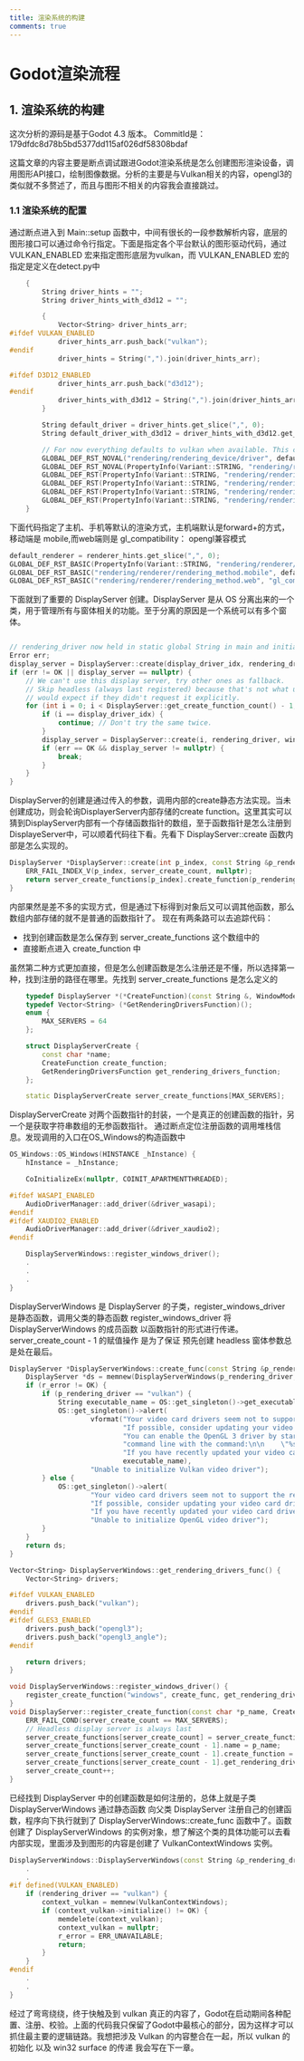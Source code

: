 ```yaml
---
title: 渲染系统的构建
comments: true
---
```


# Godot渲染流程

## 1. 渲染系统的构建
这次分析的源码是基于Godot 4.3 版本。 CommitId是： 179dfdc8d78b5bd5377dd115af026df58308bdaf

这篇文章的内容主要是断点调试跟进Godot渲染系统是怎么创建图形渲染设备，调用图形API接口，绘制图像数据。分析的主要是与Vulkan相关的内容，opengl3的类似就不多赘述了，而且与图形不相关的内容我会直接跳过。

### 1.1 渲染系统的配置 
通过断点进入到 Main::setup 函数中，中间有很长的一段参数解析内容，底层的图形接口可以通过命令行指定。下面是指定各个平台默认的图形驱动代码，通过 VULKAN_ENABLED 宏来指定图形底层为vulkan，而 VULKAN_ENABLED 宏的指定是定义在detect.py中
``` cpp
	{
		String driver_hints = "";
		String driver_hints_with_d3d12 = "";

		{
			Vector<String> driver_hints_arr;
#ifdef VULKAN_ENABLED
			driver_hints_arr.push_back("vulkan");
#endif
			driver_hints = String(",").join(driver_hints_arr);

#ifdef D3D12_ENABLED
			driver_hints_arr.push_back("d3d12");
#endif
			driver_hints_with_d3d12 = String(",").join(driver_hints_arr);
		}

		String default_driver = driver_hints.get_slice(",", 0);
		String default_driver_with_d3d12 = driver_hints_with_d3d12.get_slice(",", 0);

		// For now everything defaults to vulkan when available. This can change in future updates.
		GLOBAL_DEF_RST_NOVAL("rendering/rendering_device/driver", default_driver);
		GLOBAL_DEF_RST_NOVAL(PropertyInfo(Variant::STRING, "rendering/rendering_device/driver.windows", PROPERTY_HINT_ENUM, driver_hints_with_d3d12), default_driver_with_d3d12);
		GLOBAL_DEF_RST(PropertyInfo(Variant::STRING, "rendering/rendering_device/driver.linuxbsd", PROPERTY_HINT_ENUM, driver_hints), default_driver);
		GLOBAL_DEF_RST(PropertyInfo(Variant::STRING, "rendering/rendering_device/driver.android", PROPERTY_HINT_ENUM, driver_hints), default_driver);
		GLOBAL_DEF_RST(PropertyInfo(Variant::STRING, "rendering/rendering_device/driver.ios", PROPERTY_HINT_ENUM, driver_hints), default_driver);
		GLOBAL_DEF_RST(PropertyInfo(Variant::STRING, "rendering/rendering_device/driver.macos", PROPERTY_HINT_ENUM, driver_hints), default_driver);
	}
```

下面代码指定了主机、手机等默认的渲染方式，主机端默认是forward+的方式，移动端是 mobile,而web端则是 gl_compatibility： opengl兼容模式
``` cpp
default_renderer = renderer_hints.get_slice(",", 0);
GLOBAL_DEF_RST_BASIC(PropertyInfo(Variant::STRING, "rendering/renderer/rendering_method", PROPERTY_HINT_ENUM, renderer_hints), default_renderer);
GLOBAL_DEF_RST_BASIC("rendering/renderer/rendering_method.mobile", default_renderer_mobile);
GLOBAL_DEF_RST_BASIC("rendering/renderer/rendering_method.web", "gl_compatibility"); // This is a bit of a hack until we have WebGPU support.
```
下面就到了重要的 DisplayServer 创建。DisplayServer 是从 OS 分离出来的一个类，用于管理所有与窗体相关的功能。至于分离的原因是一个系统可以有多个窗体。
``` cpp

// rendering_driver now held in static global String in main and initialized in setup()
Error err;
display_server = DisplayServer::create(display_driver_idx, rendering_driver, window_mode, window_vsync_mode, window_flags, window_position, window_size, init_screen, err);
if (err != OK || display_server == nullptr) {
	// We can't use this display server, try other ones as fallback.
	// Skip headless (always last registered) because that's not what users
	// would expect if they didn't request it explicitly.
	for (int i = 0; i < DisplayServer::get_create_function_count() - 1; i++) {
		if (i == display_driver_idx) {
			continue; // Don't try the same twice.
		}
		display_server = DisplayServer::create(i, rendering_driver, window_mode, window_vsync_mode, window_flags, window_position, window_size, init_screen, err);
		if (err == OK && display_server != nullptr) {
			break;
		}
	}
}
```
DisplayServer的创建是通过传入的参数，调用内部的create静态方法实现。当未创建成功，则会轮询DisplayerServer内部存储的create function。这里其实可以猜到DisplayServer内部有一个存储函数指针的数组，至于函数指针是怎么注册到DisplayeServer中，可以顺着代码往下看。先看下 DisplayServer::create 函数内部是怎么实现的。
``` cpp
DisplayServer *DisplayServer::create(int p_index, const String &p_rendering_driver, WindowMode p_mode, VSyncMode p_vsync_mode, uint32_t p_flags, const Vector2i *p_position, const Vector2i &p_resolution, int p_screen, Error &r_error) {
	ERR_FAIL_INDEX_V(p_index, server_create_count, nullptr);
	return server_create_functions[p_index].create_function(p_rendering_driver, p_mode, p_vsync_mode, p_flags, p_position, p_resolution, p_screen, r_error);
}
```
内部果然是差不多的实现方式，但是通过下标得到对象后又可以调其他函数，那么数组内部存储的就不是普通的函数指针了。
现在有两条路可以去追踪代码：
- 找到创建函数是怎么保存到 server_create_functions 这个数组中的
- 直接断点进入 create_function 中

虽然第二种方式更加直接，但是怎么创建函数是怎么注册还是不懂，所以选择第一种，找到注册的路径在哪里。先找到 server_create_functions 是怎么定义的
``` cpp
	typedef DisplayServer *(*CreateFunction)(const String &, WindowMode, VSyncMode, uint32_t, const Point2i *, const Size2i &, int p_screen, Error &r_error);
	typedef Vector<String> (*GetRenderingDriversFunction)();
	enum {
		MAX_SERVERS = 64
	};

	struct DisplayServerCreate {
		const char *name;
		CreateFunction create_function;
		GetRenderingDriversFunction get_rendering_drivers_function;
	};

	static DisplayServerCreate server_create_functions[MAX_SERVERS];
```
DisplayServerCreate 对两个函数指针的封装，一个是真正的创建函数的指针，另一个是获取字符串数组的无参函数指针。
通过断点定位注册函数的调用堆栈信息。发现调用的入口在OS_Windows的构造函数中
``` cpp
OS_Windows::OS_Windows(HINSTANCE _hInstance) {
	hInstance = _hInstance;

	CoInitializeEx(nullptr, COINIT_APARTMENTTHREADED);

#ifdef WASAPI_ENABLED
	AudioDriverManager::add_driver(&driver_wasapi);
#endif
#ifdef XAUDIO2_ENABLED
	AudioDriverManager::add_driver(&driver_xaudio2);
#endif

	DisplayServerWindows::register_windows_driver();
    .
    .
    .
}
```
DisplayServerWindows 是 DisplayServer 的子类，register_windows_driver 是静态函数，调用父类的静态函数 register_windows_driver 将DisplayServerWindows 的成员函数 以函数指针的形式进行传递。server_create_count - 1 的赋值操作 是为了保证 预先创建 headless 窗体参数总是处在最后。
``` cpp
DisplayServer *DisplayServerWindows::create_func(const String &p_rendering_driver, WindowMode p_mode, VSyncMode p_vsync_mode, uint32_t p_flags, const Vector2i *p_position, const Vector2i &p_resolution, int p_screen, Error &r_error) {
	DisplayServer *ds = memnew(DisplayServerWindows(p_rendering_driver, p_mode, p_vsync_mode, p_flags, p_position, p_resolution, p_screen, r_error));
	if (r_error != OK) {
		if (p_rendering_driver == "vulkan") {
			String executable_name = OS::get_singleton()->get_executable_path().get_file();
			OS::get_singleton()->alert(
					vformat("Your video card drivers seem not to support the required Vulkan version.\n\n"
							"If possible, consider updating your video card drivers or using the OpenGL 3 driver.\n\n"
							"You can enable the OpenGL 3 driver by starting the engine from the\n"
							"command line with the command:\n\n    \"%s\" --rendering-driver opengl3\n\n"
							"If you have recently updated your video card drivers, try rebooting.",
							executable_name),
					"Unable to initialize Vulkan video driver");
		} else {
			OS::get_singleton()->alert(
					"Your video card drivers seem not to support the required OpenGL 3.3 version.\n\n"
					"If possible, consider updating your video card drivers.\n\n"
					"If you have recently updated your video card drivers, try rebooting.",
					"Unable to initialize OpenGL video driver");
		}
	}
	return ds;
}

Vector<String> DisplayServerWindows::get_rendering_drivers_func() {
	Vector<String> drivers;

#ifdef VULKAN_ENABLED
	drivers.push_back("vulkan");
#endif
#ifdef GLES3_ENABLED
	drivers.push_back("opengl3");
	drivers.push_back("opengl3_angle");
#endif

	return drivers;
}

void DisplayServerWindows::register_windows_driver() {
	register_create_function("windows", create_func, get_rendering_drivers_func);
}
void DisplayServer::register_create_function(const char *p_name, CreateFunction p_function, GetRenderingDriversFunction p_get_drivers) {
	ERR_FAIL_COND(server_create_count == MAX_SERVERS);
	// Headless display server is always last
	server_create_functions[server_create_count] = server_create_functions[server_create_count - 1];
	server_create_functions[server_create_count - 1].name = p_name;
	server_create_functions[server_create_count - 1].create_function = p_function;
	server_create_functions[server_create_count - 1].get_rendering_drivers_function = p_get_drivers;
	server_create_count++;
}
```

已经找到 DisplayServer 中的创建函数是如何注册的，总体上就是子类 DisplayServerWindows 通过静态函数 向父类 DisplayServer 注册自己的创建函数，程序向下执行就到了 DisplayServerWindows::create_func 函数中了。函数创建了 DisplayServerWindows 的实例对象，想了解这个类的具体功能可以去看内部实现，里面涉及到图形的内容是创建了 VulkanContextWindows 实例。
``` cpp
DisplayServerWindows::DisplayServerWindows(const String &p_rendering_driver, WindowMode p_mode, VSyncMode p_vsync_mode, uint32_t p_flags, const Vector2i *p_position, const Vector2i &p_resolution, int p_screen, Error &r_error) {
    .
    .
#if defined(VULKAN_ENABLED)
	if (rendering_driver == "vulkan") {
		context_vulkan = memnew(VulkanContextWindows);
		if (context_vulkan->initialize() != OK) {
			memdelete(context_vulkan);
			context_vulkan = nullptr;
			r_error = ERR_UNAVAILABLE;
			return;
		}
	}
#endif
    .
    .
}
```

经过了弯弯绕绕，终于快触及到 vulkan 真正的内容了，Godot在启动期间各种配置、注册、校验。上面的代码我只保留了Godot中最核心的部分，因为这样才可以抓住最主要的逻辑链路。我想把涉及 Vulkan 的内容整合在一起，所以 vulkan 的初始化 以及 win32 surface 的传递 我会写在下一章。